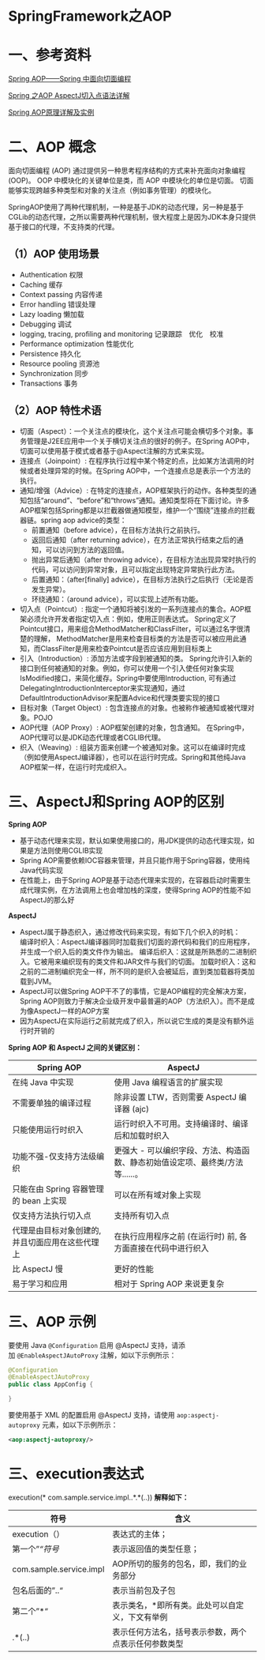 # SpringFramework之AOP
# 一、参考资料
[Spring AOP——Spring 中面向切面编程](https://www.cnblogs.com/joy99/p/10941543.html)

[Spring 之AOP AspectJ切入点语法详解](https://blog.csdn.net/jinnianshilongnian/article/details/84156354)

[Spring AOP原理详解及实例](https://blog.csdn.net/weixin_43611145/article/details/89084019)

# 二、AOP 概念
面向切面编程 (AOP) 通过提供另一种思考程序结构的方式来补充面向对象编程 (OOP)。 OOP 中模块化的关键单位是类，而 AOP 中模块化的单位是切面。 切面能够实现跨越多种类型和对象的关注点（例如事务管理）的模块化。 

SpringAOP使用了两种代理机制，一种是基于JDK的动态代理，另一种是基于CGLib的动态代理，之所以需要两种代理机制，很大程度上是因为JDK本身只提供基于接口的代理，不支持类的代理。

## （1）AOP 使用场景
* Authentication 权限
* Caching 缓存
* Context passing 内容传递
* Error handling 错误处理
* Lazy loading 懒加载
* Debugging 调试
* logging, tracing, profiling and monitoring 记录跟踪　优化　校准
* Performance optimization 性能优化
* Persistence 持久化
* Resource pooling 资源池
* Synchronization 同步
* Transactions 事务

## （2）AOP 特性术语
* 切面（Aspect）：一个关注点的模块化，这个关注点可能会横切多个对象。事务管理是J2EE应用中一个关于横切关注点的很好的例子。在Spring AOP中，切面可以使用基于模式或者基于@Aspect注解的方式来实现。
* 连接点（Joinpoint）: 在程序执行过程中某个特定的点，比如某方法调用的时候或者处理异常的时候。在Spring AOP中，一个连接点总是表示一个方法的执行。
* 通知/增强（Advice）: 在特定的连接点，AOP框架执行的动作。各种类型的通知包括“around”、“before”和“throws”通知。通知类型将在下面讨论。许多AOP框架包括Spring都是以拦截器做通知模型，维护一个“围绕”连接点的拦截器链。spring aop advice的类型：
   * 前置通知（before advice），在目标方法执行之前执行。
   * 返回后通知（after returning advice），在方法正常执行结束之后的通知，可以访问到方法的返回值。
   * 抛出异常后通知（after throwing advice），在目标方法出现异常时执行的代码，可以访问到异常对象，且可以指定出现特定异常执行此方法。
   * 后置通知：（after\[finally\] advice），在目标方法执行之后执行（无论是否发生异常）。
   * 环绕通知：（around advice），可以实现上述所有功能。
* 切入点（Pointcut）: 指定一个通知将被引发的一系列连接点的集合。AOP框架必须允许开发者指定切入点：例如，使用正则表达式。 Spring定义了Pointcut接口，用来组合MethodMatcher和ClassFilter，可以通过名字很清楚的理解， MethodMatcher是用来检查目标类的方法是否可以被应用此通知，而ClassFilter是用来检查Pointcut是否应该应用到目标类上
* 引入（Introduction）: 添加方法或字段到被通知的类。 Spring允许引入新的接口到任何被通知的对象。例如，你可以使用一个引入使任何对象实现 IsModified接口，来简化缓存。Spring中要使用Introduction, 可有通过DelegatingIntroductionInterceptor来实现通知，通过DefaultIntroductionAdvisor来配置Advice和代理类要实现的接口
* 目标对象（Target Object）: 包含连接点的对象。也被称作被通知或被代理对象。POJO
* AOP代理（AOP Proxy）: AOP框架创建的对象，包含通知。 在Spring中，AOP代理可以是JDK动态代理或者CGLIB代理。
* 织入（Weaving）: 组装方面来创建一个被通知对象。这可以在编译时完成（例如使用AspectJ编译器），也可以在运行时完成。Spring和其他纯Java AOP框架一样，在运行时完成织入。

# 三、AspectJ和Spring AOP的区别
**Spring AOP**

* 基于动态代理来实现，默认如果使用接口的，用JDK提供的动态代理实现，如果是方法则使用CGLIB实现
* Spring AOP需要依赖IOC容器来管理，并且只能作用于Spring容器，使用纯Java代码实现
* 在性能上，由于Spring AOP是基于动态代理来实现的，在容器启动时需要生成代理实例，在方法调用上也会增加栈的深度，使得Spring AOP的性能不如AspectJ的那么好

**AspectJ**

* AspectJ属于静态织入，通过修改代码来实现，有如下几个织入的时机：  
编译时织入：AspectJ编译器同时加载我们切面的源代码和我们的应用程序，并生成一个织入后的类文件作为输出。
编译后织入：这就是所熟悉的二进制织入。它被用来编织现有的类文件和JAR文件与我们的切面。
加载时织入：这和之前的二进制编织完全一样，所不同的是织入会被延后，直到类加载器将类加载到JVM。
* AspectJ可以做Spring AOP干不了的事情，它是AOP编程的完全解决方案，Spring AOP则致力于解决企业级开发中最普遍的AOP（方法织入）。而不是成为像AspectJ一样的AOP方案  
* 因为AspectJ在实际运行之前就完成了织入，所以说它生成的类是没有额外运行时开销的

**Spring AOP 和 AspectJ 之间的关键区别：**

|Spring AOP|AspectJ|
| ----- | ----- |
|在纯 Java 中实现|使用 Java 编程语言的扩展实现|
|不需要单独的编译过程|除非设置 LTW，否则需要 AspectJ 编译器 (ajc)|
|只能使用运行时织入|运行时织入不可用。支持编译时、编译后和加载时织入|
|功能不强-仅支持方法级编织|更强大 - 可以编织字段、方法、构造函数、静态初始值设定项、最终类/方法等......。|
|只能在由 Spring 容器管理的 bean 上实现|可以在所有域对象上实现|
|仅支持方法执行切入点|支持所有切入点|
|代理是由目标对象创建的, 并且切面应用在这些代理上|在执行应用程序之前 (在运行时) 前, 各方面直接在代码中进行织入|
|比 AspectJ 慢|更好的性能|
|易于学习和应用|相对于 Spring AOP 来说更复杂|
# 三、AOP 示例
要使用 Java `@Configuration` 启用 @AspectJ 支持，请添加 `@EnableAspectJAutoProxy` 注解，如以下示例所示：

```java
@Configuration
@EnableAspectJAutoProxy
public class AppConfig {

}
```
要使用基于 XML 的配置启用 @AspectJ 支持，请使用 `aop:aspectj-autoproxy` 元素，如以下示例所示：

```xml
<aop:aspectj-autoproxy/>
```
# 三、execution表达式
execution(\* com.sample.service.impl..\*.\*(..))
**解释如下：**

|**符号**|**含义**|
| ----- | ----- |
|execution（）|表达式的主体；|
|第一个”*“符号*|表示返回值的类型任意；|
|com.sample.service.impl|AOP所切的服务的包名，即，我们的业务部分|
|包名后面的”..“|表示当前包及子包|
|第二个”\*“|表示类名，\*即所有类。此处可以自定义，下文有举例|
|.\*(..)|表示任何方法名，括号表示参数，两个点表示任何参数类型|



## 
